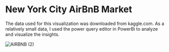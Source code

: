 # New York City AirBnB Market
The data used for this visualization was downloaded from kaggle.com. As a relatively small data, I used the power query editor in PowerBi to analyze and visualize the insights. 

![AIRBNB (2)](https://user-images.githubusercontent.com/116006674/226627705-d9caaee9-8a56-4e83-aae0-74c800ced4a6.png)
